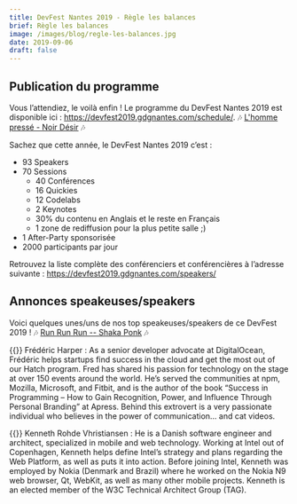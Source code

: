 ```yaml
---
title: DevFest Nantes 2019 - Règle les balances
brief: Règle les balances
image: /images/blog/regle-les-balances.jpg
date: 2019-09-06
draft: false
---
```


## Publication du programme

Vous l’attendiez, le voilà enfin ! Le programme du DevFest Nantes 2019 est disponible ici : https://devfest2019.gdgnantes.com/schedule/. 🎶 [L'homme pressé - Noir Désir](https://www.youtube.com/watch?v=by1RRP9wa_Y) 🎶

Sachez que cette année, le DevFest Nantes 2019 c’est :

- 93 Speakers
- 70 Sessions
  - 40 Conférences
  - 16 Quickies
  - 12 Codelabs
  - 2 Keynotes
  - 30% du contenu en Anglais et le reste en Français
  - 1 zone de rediffusion pour la plus petite salle ;)
- 1 After-Party sponsorisée
- 2000 participants par jour

Retrouvez la liste complète des conférenciers et conférencières à l’adresse suivante : https://devfest2019.gdgnantes.com/speakers/

## Annonces speakeuses/speakers

Voici quelques unes/uns de nos top speakeuses/speakers de ce DevFest 2019 ! 🎶 [Run Run Run -- Shaka Ponk](https://www.youtube.com/watch?v=eVMBs_I8iqk) 🎶

{{<centered-img src="/images/speakers/frederic_harper.jpg" alt="Frédéric Harper" width="150">}}
Frédéric Harper : As a senior developer advocate at DigitalOcean, Frédéric helps startups find success in the cloud and get the most out of our Hatch program. Fred has shared his passion for technology on the stage at over 150 events around the world. He’s served the communities at npm, Mozilla, Microsoft, and Fitbit, and is the author of the book “Success in Programming – How to Gain Recognition, Power, and Influence Through Personal Branding” at Apress. Behind this extrovert is a very passionate individual who believes in the power of communication… and cat videos.

{{<centered-img src="/images/speakers/kenneth_rohde_christiansen.jpg" alt="Kenneth Rohde Vhristiansen" width="150">}}
Kenneth Rohde Vhristiansen : He is a Danish software engineer and architect, specialized in mobile and web technology. Working at Intel out of Copenhagen, Kenneth helps define Intel’s strategy and plans regarding the Web Platform, as well as puts it into action. Before joining Intel, Kenneth was employed by Nokia (Denmark and Brazil) where he worked on the Nokia N9 web browser, Qt, WebKit, as well as many other mobile projects. Kenneth is an elected member of the W3C Technical Architect Group (TAG).
